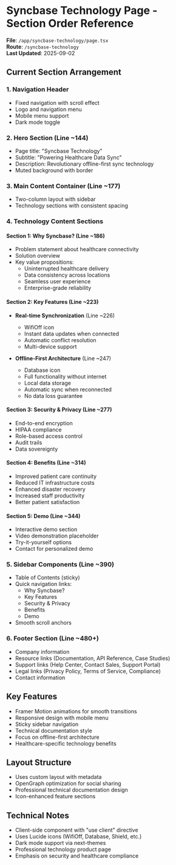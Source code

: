 # Syncbase Technology Page - Section Order Reference

**File**: `/app/syncbase-technology/page.tsx`  
**Route**: `/syncbase-technology`  
**Last Updated**: 2025-09-02

## Current Section Arrangement

### 1. Navigation Header
- Fixed navigation with scroll effect
- Logo and navigation menu
- Mobile menu support
- Dark mode toggle

### 2. Hero Section (Line ~144)
- Page title: "Syncbase Technology"
- Subtitle: "Powering Healthcare Data Sync"
- Description: Revolutionary offline-first sync technology
- Muted background with border

### 3. Main Content Container (Line ~177)
- Two-column layout with sidebar
- Technology sections with consistent spacing

### 4. Technology Content Sections

#### Section 1: Why Syncbase? (Line ~186)
- Problem statement about healthcare connectivity
- Solution overview
- Key value propositions:
  - Uninterrupted healthcare delivery
  - Data consistency across locations
  - Seamless user experience
  - Enterprise-grade reliability

#### Section 2: Key Features (Line ~223)
- **Real-time Synchronization** (Line ~226)
  - WifiOff icon
  - Instant data updates when connected
  - Automatic conflict resolution
  - Multi-device support
  
- **Offline-First Architecture** (Line ~247)
  - Database icon
  - Full functionality without internet
  - Local data storage
  - Automatic sync when reconnected
  - No data loss guarantee

#### Section 3: Security & Privacy (Line ~277)
- End-to-end encryption
- HIPAA compliance
- Role-based access control
- Audit trails
- Data sovereignty

#### Section 4: Benefits (Line ~314)
- Improved patient care continuity
- Reduced IT infrastructure costs
- Enhanced disaster recovery
- Increased staff productivity
- Better patient satisfaction

#### Section 5: Demo (Line ~344)
- Interactive demo section
- Video demonstration placeholder
- Try-it-yourself options
- Contact for personalized demo

### 5. Sidebar Components (Line ~390)
- Table of Contents (sticky)
- Quick navigation links:
  - Why Syncbase?
  - Key Features
  - Security & Privacy
  - Benefits
  - Demo
- Smooth scroll anchors

### 6. Footer Section (Line ~480+)
- Company information
- Resource links (Documentation, API Reference, Case Studies)
- Support links (Help Center, Contact Sales, Support Portal)
- Legal links (Privacy Policy, Terms of Service, Compliance)
- Contact information

## Key Features
- Framer Motion animations for smooth transitions
- Responsive design with mobile menu
- Sticky sidebar navigation
- Technical documentation style
- Focus on offline-first architecture
- Healthcare-specific technology benefits

## Layout Structure
- Uses custom layout with metadata
- OpenGraph optimization for social sharing
- Professional technical documentation design
- Icon-enhanced feature sections

## Technical Notes
- Client-side component with "use client" directive
- Uses Lucide icons (WifiOff, Database, Shield, etc.)
- Dark mode support via next-themes
- Professional technology product page
- Emphasis on security and healthcare compliance